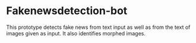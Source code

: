 # Fakenewsdetection-bot
This prototype detects fake news from text input as well as from the text of images given as input. It also identifies morphed images.
